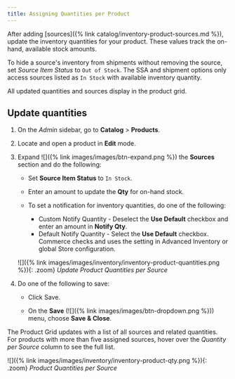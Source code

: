 ```yaml
---
title: Assigning Quantities per Product
---
```


After adding [sources]({% link catalog/inventory-product-sources.md %}), update the inventory quantities for your product. These values track the on-hand, available stock amounts.

To hide a source's inventory from shipments without removing the source, set _Source Item Status_ to `Out of Stock`. The SSA and shipment options only access sources listed as `In Stock` with available inventory quantity.

All updated quantities and sources display in the product grid.

## Update quantities

1. On the _Admin_ sidebar, go to **Catalog** > **Products**.

1. Locate and open a product in **Edit** mode.

1. Expand ![]({% link images/images/btn-expand.png %}) the **Sources** section and do the following:

   - Set **Source Item Status** to `In Stock`.

   - Enter an amount to update the **Qty** for on-hand stock.

   - To set a notification for inventory quantities, do one of the following:

      - Custom Notify Quantity - Deselect the **Use Default** checkbox and enter an amount in **Notify Qty**.
      - Default Notify Quantity - Select the **Use Default** checkbox. Commerce checks and uses the setting in Advanced Inventory or global Store configuration.

    ![]({% link images/images/inventory/inventory-product-quantities.png %}){: .zoom}
    _Update Product Quantities per Source_

1. Do one of the following to save:

   - Click <span class="btn">Save</span>.

   - On the **Save** (![]({% link images/images/btn-dropdown.png %})) menu, choose **Save & Close**.

The Product Grid updates with a list of all sources and related quantities. For products with more than five assigned sources, hover over the _Quantity per Source_ column to see the full list.

![]({% link images/images/inventory/inventory-product-qty.png %}){: .zoom}
_Product Quantities per Source_
